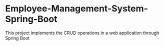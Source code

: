 # Employee-Management-System-Spring-Boot
This project implements the CRUD operations in a web application through Spring Boot

